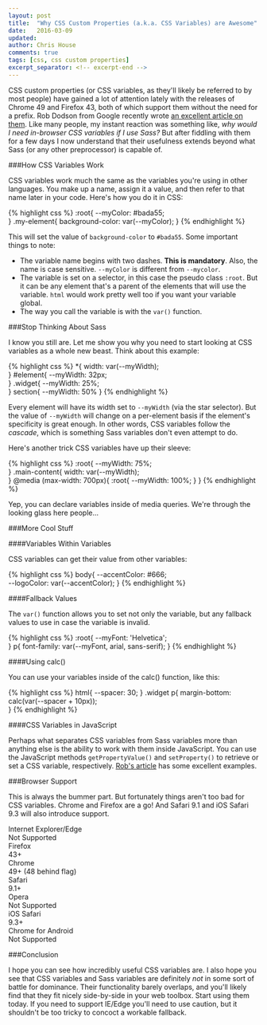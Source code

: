 ```yaml
---
layout: post
title:  "Why CSS Custom Properties (a.k.a. CSS Variables) are Awesome"
date:   2016-03-09
updated: 
author: Chris House
comments: true
tags: [css, css custom properties]
excerpt_separator: <!-- excerpt-end -->
---
```


CSS custom properties (or CSS variables, as they'll likely be referred to by most people) have gained a lot of attention lately with the releases of Chrome 49 and Firefox 43, both of which support them without the need for a prefix. Rob Dodson from Google recently wrote [an excellent article on them](https://developers.google.com/web/updates/2016/02/css-variables-why-should-you-care?hl=en). Like many people, my instant reaction was something like, *why would I need in-browser CSS variables if I use Sass?* But after fiddling with them for a few days I now understand that their usefulness extends beyond what Sass (or any other preprocessor) is capable of.<!-- excerpt-end -->

###How CSS Variables Work

CSS variables work much the same as the variables you're using in other languages. You make up a name, assign it a value, and then refer to that name later in your code. Here's how you do it in CSS:

{% highlight css %}
:root{
  --myColor: #bada55;	
}
.my-element{
  background-color: var(--myColor);
}
{% endhighlight %}

This will set the value of `background-color` to `#bada55`. Some important things to note:

* The variable name begins with two dashes. **This is mandatory**. Also, the name is case sensitive. `--myColor` is different from `--mycolor`.
* The variable is set on a selector, in this case the pseudo class `:root`. But it can be any element that's a parent of the elements that will use the variable. `html` would work pretty well too if you want your variable global.
* The way you call the variable is with the `var()` function.

###Stop Thinking About Sass

I know you still are. Let me show you why you need to start looking at CSS variables as a whole new beast. Think about this example:

{% highlight css %}
*{
  width: var(--myWidth);	
}
#element{
  --myWidth: 32px;	
}
.widget{
  --myWidth: 25%;	
}
section{
  --myWidth: 50%
}
{% endhighlight %}

Every element will have its width set to `--myWidth` (via the star selector). But the value of `--myWidth` will change on a per-element basis if the element's specificity is great enough. In other words, CSS variables follow the *cascade*, which is something Sass variables don't even attempt to do.

Here's another trick CSS variables have up their sleeve:

{% highlight css %}
:root{
  --myWidth: 75%;	
}
.main-content{
  width: var(--myWidth);	
}
@media (max-width: 700px){
  :root{
    --myWidth: 100%;
  }	
}
{% endhighlight %}

Yep, you can declare variables inside of media queries. We're through the looking glass here people...

###More Cool Stuff

####Variables Within Variables

CSS variables can get their value from other variables:

{% highlight css %}
body{
  --accentColor: #666;	
  --logoColor: var(--accentColor);
}
{% endhighlight %}

####Fallback Values

The `var()` function allows you to set not only the variable, but any fallback values to use in case the variable is invalid.

{% highlight css %}
:root{
  --myFont: 'Helvetica';	
}
p{
  font-family: var(--myFont, arial, sans-serif);
}
{% endhighlight %}

####Using calc()

You can use your variables inside of the calc() function, like this:

{% highlight css %}
html{
  --spacer: 30;	
}
.widget p{
  margin-bottom: calc(var(--spacer + 10px));	
}
{% endhighlight %}

####CSS Variables in JavaScript

Perhaps what separates CSS variables from Sass variables more than anything else is the ability to work with them inside JavaScript. You can use the JavaScript methods `getPropertyValue()` and `setProperty()` to retrieve or set a CSS variable, respectively. [Rob's article](https://developers.google.com/web/updates/2016/02/css-variables-why-should-you-care?hl=en) has some excellent examples.

###Browser Support

This is always the bummer part. But fortunately things aren't too bad for CSS variables. Chrome and Firefox are a go! And Safari 9.1 and iOS Safari 9.3 will also introduce support.

<section class="browser-support">
	<div class="browser-support-cell">
		<div class="browser-support-name">Internet Explorer/Edge</div>
		<div class="browser-support-info no">Not Supported</div>
	</div>
	<div class="browser-support-cell">
		<div class="browser-support-name">Firefox</div>
		<div class="browser-support-info yes">43+</div>
	</div>
	<div class="browser-support-cell">
		<div class="browser-support-name">Chrome</div>
		<div class="browser-support-info yes">49+ (48 behind flag)</div>
	</div>
	<div class="browser-support-cell">
		<div class="browser-support-name">Safari</div>
		<div class="browser-support-info yes">9.1+</div>
	</div>
	<div class="browser-support-cell">
		<div class="browser-support-name">Opera</div>
		<div class="browser-support-info no">Not Supported</div>
	</div>
	<div class="browser-support-cell">
		<div class="browser-support-name">iOS Safari</div>
		<div class="browser-support-info yes">9.3+</div>
	</div>
	<div class="browser-support-cell">
		<div class="browser-support-name">Chrome for Android</div>
		<div class="browser-support-info no">Not Supported</div>
	</div>
</section>

###Conclusion

I hope you can see how incredibly useful CSS variables are. I also hope you see that CSS variables and Sass variables are definitely *not* in some sort of battle for dominance. Their functionality barely overlaps, and you'll likely find that they fit nicely side-by-side in your web toolbox. Start using them today. If you need to support IE/Edge you'll need to use caution, but it shouldn't be too tricky to concoct a workable fallback.  